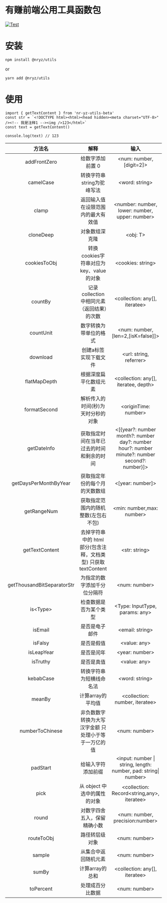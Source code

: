 # 有赚前端公用工具函数包

[![Test](https://github.com/nryz-fe/yz-utils/actions/workflows/test.yml/badge.svg)](https://github.com/nryz-fe/yz-utils/actions/workflows/test.yml)

# 安装

```
npm install @nryz/utils
```

or

```
yarn add @nryz/utils
```

# 使用

```
import { getTextContent } from 'nr-yz-utils-beta'
const str = `<!DOCTYPE html><html><head hidden><meta charset="UTF-8>" /><!-- 我是注释1 --><img />123</html>`
const text = getTextContent()

console.log(text) // 123
```

|     方法名     |     解释     |     输入     |     输出     |
| :----------: | :----------: | :----------: | :----------: |
|  addFrontZero  |  给数字添加前置 0  |  <num: number,[digit=2]>  |  string \| Error  |
|  camelCase  |  转换字符串string为驼峰写法  |  <word: string>  |  string  |
|  clamp  |  返回输入值在设限范围内的最大有效值  |  <number: number, lower: number, upper: number>  |  number  |
|  cloneDeep |  对象数组深克隆  |  <obj: T>  |  T  |
|  cookiesToObj |  转换cookies字符串对应为key、value的对象  |  <cookies: string>  |  Record\<string, any>  |
|  countBy |  记录collection中相同元素（返回结果）的次数  |  <collection: any[], iteratee>  |  Record\<string, any>  |
|  countUnit  |  数字转换为带单位的格式  |  <num: number,[len=2,[isK=false]]>  |  number \| Error  |
|  download |  创建a标签实现下载文件  |  <url: string, referrer>  |  -  |
|  flatMapDepth |  根据深度扁平化数组元素  |  <collection: any[], iteratee, depth>  |  any[]  |
|  formatSecond  |  解析传入的时间(秒)为天时分秒的对象  |  \<originTime: number>  |  { originTime, second, minute, hour, day } \| Error  |
|  getDateInfo  |  获取指定时间在当年已过去的时间和剩余的时间  | <[{year?: number month?: number day?: number hour?: number minute?: number second?: number}]> | {month, day, hour, minute, second, restMonth, restDay, restHour, restMinute, restSecond} |
|  getDaysPerMonthByYear  |  获取指定年份的每个月的天数数组  |  <[year: number]>  |  Array \| Error  |
|  getRangeNum  |  获取指定范围内的随机整数(左包右不包)  |  <min: number,max: number>  |  number  |
|  getTextContent  | 去掉字符串中的 html 部分(包含注释，文档类型) 只获取 textContent |  \<str: string>  |  string \| Error  |
|  getThousandBitSeparatorStr  |  为指定的数字添加千分位分隔符  |  <num: number>  |  string \| Error  |
|  is\<Type> |  检查数据是否为某个类型  |  <Type: InputType, params: any>  |  boolean  |
|  isEmail  |  是否是电子邮件  |  <email: string>  |  boolean  |
|  isFalsy  |  是否是假值  |  <value: any>  |  boolean  |
|  isLeapYear  |  是否是闰年  |  <year: number>  |  boolean  |
|  isTruthy  |  是否是真值  |  \<value: any>  |  boolean  |
|  kebabCase  |  转换字符串为短横线命名法  |  <word: string>  |  boolean  |
|  meanBy  |  计算array的平均值  |  <collection: number, iteratee>  |  number  |
|  numberToChinese  |  非负数数字转换为大写汉字金额 只处理小于等于一万亿的值  |  <num: number>  |  string \| Error  |
|  padStart  |  给输入字符添加前缀  |  <input: number \| string, length: number, pad: string\| number>  |  string \| Error  |
|  pick  |  从 object 中选中的属性的对象  |  <collection: Record\<string,any>, iteratee>  |  Record\<string,any>  |
|  round |  对数字四舍五入，保留精确小数  |  <num: number, precision:number>  |  number  |
|  routeToObj |  路径转层级对象  |  <num: number>  |  string \| Error  |
|  sample |  从集合中返回随机元素  |  <num: number>  |  string \| Error  |
|  sumBy |  计算array的总和  |  <collection: any[], iteratee>  |  number  |
|  toPercent |  处理成百分比数据  |  <num: number>  |  string \| number \| Error  |